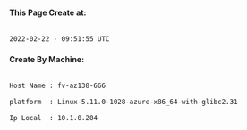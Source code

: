 
   
#### This Page Create at:

```bash

2022-02-22 - 09:51:55 UTC

```

#### Create By Machine:

```bash

Host Name : fv-az138-666

platform  : Linux-5.11.0-1028-azure-x86_64-with-glibc2.31

Ip Local  : 10.1.0.204

```

